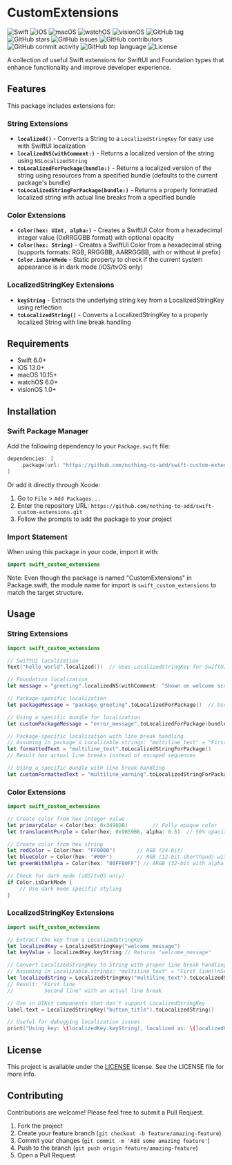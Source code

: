 # CustomExtensions

![Swift](https://img.shields.io/badge/Swift-6.0-orange.svg)
![iOS](https://img.shields.io/badge/iOS-13.0%2B-blue.svg)
![macOS](https://img.shields.io/badge/macOS-10.15%2B-blue.svg)
![watchOS](https://img.shields.io/badge/watchOS-6.0%2B-blue.svg)
![visionOS](https://img.shields.io/badge/visionOS-1.0%2B-blue.svg)
![GitHub tag](https://img.shields.io/github/v/tag/nothing-to-add/swift-custom-extensions)
![GitHub stars](https://img.shields.io/github/stars/nothing-to-add/swift-custom-extensions)
![GitHub issues](https://img.shields.io/github/issues/nothing-to-add/swift-custom-extensions)
![GitHub contributors](https://img.shields.io/github/contributors/nothing-to-add/swift-custom-extensions)
![GitHub commit activity](https://img.shields.io/github/commit-activity/m/nothing-to-add/swift-custom-extensions)
![GitHub top language](https://img.shields.io/github/languages/top/nothing-to-add/swift-custom-extensions)
![License](https://img.shields.io/github/license/nothing-to-add/swift-custom-extensions)

A collection of useful Swift extensions for SwiftUI and Foundation types that enhance functionality and improve developer experience.

## Features

This package includes extensions for:

### String Extensions

- **`localized()`** - Converts a String to a `LocalizedStringKey` for easy use with SwiftUI localization
- **`localizedNS(withComment:)`** - Returns a localized version of the string using `NSLocalizedString`
- **`toLocalizedForPackage(bundle:)`** - Returns a localized version of the string using resources from a specified bundle (defaults to the current package's bundle)
- **`toLocalizedStringForPackage(bundle:)`** - Returns a properly formatted localized string with actual line breaks from a specified bundle

### Color Extensions

- **`Color(hex: UInt, alpha:)`** - Creates a SwiftUI Color from a hexadecimal integer value (0xRRGGBB format) with optional opacity
- **`Color(hex: String)`** - Creates a SwiftUI Color from a hexadecimal string (supports formats: RGB, RRGGBB, AARRGGBB, with or without # prefix)
- **`Color.isDarkMode`** - Static property to check if the current system appearance is in dark mode (iOS/tvOS only)

### LocalizedStringKey Extensions

- **`keyString`** - Extracts the underlying string key from a LocalizedStringKey using reflection
- **`toLocalizedString()`** - Converts a LocalizedStringKey to a properly localized String with line break handling

## Requirements

- Swift 6.0+
- iOS 13.0+
- macOS 10.15+
- watchOS 6.0+
- visionOS 1.0+

## Installation

### Swift Package Manager

Add the following dependency to your `Package.swift` file:

```swift
dependencies: [
    .package(url: "https://github.com/nothing-to-add/swift-custom-extensions.git", from: "1.0.4")
]
```

Or add it directly through Xcode:
1. Go to `File` > `Add Packages...`
2. Enter the repository URL: `https://github.com/nothing-to-add/swift-custom-extensions.git`
3. Follow the prompts to add the package to your project

### Import Statement

When using this package in your code, import it with:

```swift
import swift_custom_extensions
```

Note: Even though the package is named "CustomExtensions" in Package.swift, the module name for import is `swift_custom_extensions` to match the target structure.

## Usage

### String Extensions

```swift
import swift_custom_extensions

// SwiftUI localization
Text("hello_world".localized())  // Uses LocalizedStringKey for SwiftUI

// Foundation localization
let message = "greeting".localizedNS(withComment: "Shown on welcome screen")

// Package-specific localization
let packageMessage = "package_greeting".toLocalizedForPackage()  // Uses localized string from the current module's resources

// Using a specific bundle for localization
let customPackageMessage = "error_message".toLocalizedForPackage(bundle: swift_custom_extensions.Bundle.module)

// Package-specific localization with line break handling
// Assuming in package's Localizable.strings: "multiline_text" = "First line\\nSecond line";
let formattedText = "multiline_text".toLocalizedStringForPackage()
// Result has actual line breaks instead of escaped sequences

// Using a specific bundle with line break handling
let customFormattedText = "multiline_warning".toLocalizedStringForPackage(bundle: swift_custom_extensions.Bundle.module)
```

### Color Extensions

```swift
import swift_custom_extensions

// Create color from hex integer value
let primaryColor = Color(hex: 0x3498DB)        // Fully opaque color
let translucentPurple = Color(hex: 0x9B59B6, alpha: 0.5)  // 50% opacity

// Create color from hex string
let redColor = Color(hex: "FF0000")       // RGB (24-bit)
let blueColor = Color(hex: "#00F")        // RGB (12-bit shorthand) with # prefix
let greenWithAlpha = Color(hex: "80FF00FF") // ARGB (32-bit with alpha - 50% opaque)

// Check for dark mode (iOS/tvOS only)
if Color.isDarkMode {
    // Use dark mode specific styling
}
```

### LocalizedStringKey Extensions

```swift
import swift_custom_extensions

// Extract the key from a LocalizedStringKey
let localizedKey = LocalizedStringKey("welcome_message")
let keyValue = localizedKey.keyString // Returns "welcome_message"

// Convert LocalizedStringKey to String with proper line break handling
// Assuming in Localizable.strings: "multiline_text" = "First line\\nSecond line";
let localizedString = LocalizedStringKey("multiline_text").toLocalizedString()
// Result: "First line
//          Second line" with an actual line break

// Use in UIKit components that don't support LocalizedStringKey
label.text = LocalizedStringKey("button_title").toLocalizedString()

// Useful for debugging localization issues
print("Using key: \(localizedKey.keyString), localized as: \(localizedKey.toLocalizedString())")
```

## License

This project is available under the [LICENSE](LICENSE) license. See the LICENSE file for more info.

## Contributing

Contributions are welcome! Please feel free to submit a Pull Request.

1. Fork the project
2. Create your feature branch (`git checkout -b feature/amazing-feature`)
3. Commit your changes (`git commit -m 'Add some amazing feature'`)
4. Push to the branch (`git push origin feature/amazing-feature`)
5. Open a Pull Request
